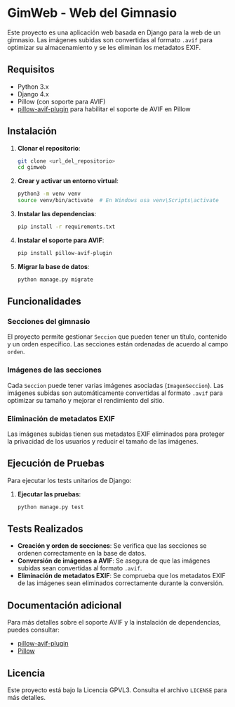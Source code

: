 # GimWeb - Web del Gimnasio

Este proyecto es una aplicación web basada en Django para la web de un gimnasio. Las imágenes subidas son convertidas al formato `.avif` para optimizar su almacenamiento y se les eliminan los metadatos EXIF.

## Requisitos

- Python 3.x
- Django 4.x
- Pillow (con soporte para AVIF)
- [pillow-avif-plugin](https://github.com/c0re100/pillow-avif-plugin) para habilitar el soporte de AVIF en Pillow

## Instalación

1. **Clonar el repositorio**:
    ```bash
    git clone <url_del_repositorio>
    cd gimweb
    ```

2. **Crear y activar un entorno virtual**:
    ```bash
    python3 -m venv venv
    source venv/bin/activate  # En Windows usa venv\Scripts\activate
    ```

3. **Instalar las dependencias**:
    ```bash
    pip install -r requirements.txt
    ```

4. **Instalar el soporte para AVIF**:
    ```bash
    pip install pillow-avif-plugin
    ```

5. **Migrar la base de datos**:
    ```bash
    python manage.py migrate
    ```

## Funcionalidades

### Secciones del gimnasio
El proyecto permite gestionar `Seccion` que pueden tener un título, contenido y un orden específico. Las secciones están ordenadas de acuerdo al campo `orden`.

### Imágenes de las secciones
Cada `Seccion` puede tener varias imágenes asociadas (`ImagenSeccion`). Las imágenes subidas son automáticamente convertidas al formato `.avif` para optimizar su tamaño y mejorar el rendimiento del sitio.

### Eliminación de metadatos EXIF
Las imágenes subidas tienen sus metadatos EXIF eliminados para proteger la privacidad de los usuarios y reducir el tamaño de las imágenes.

## Ejecución de Pruebas

Para ejecutar los tests unitarios de Django:

1. **Ejecutar las pruebas**:
    ```bash
    python manage.py test
    ```

## Tests Realizados

- **Creación y orden de secciones**: Se verifica que las secciones se ordenen correctamente en la base de datos.
- **Conversión de imágenes a AVIF**: Se asegura de que las imágenes subidas sean convertidas al formato `.avif`.
- **Eliminación de metadatos EXIF**: Se comprueba que los metadatos EXIF de las imágenes sean eliminados correctamente durante la conversión.

## Documentación adicional

Para más detalles sobre el soporte AVIF y la instalación de dependencias, puedes consultar:

- [pillow-avif-plugin](https://github.com/c0re100/pillow-avif-plugin)
- [Pillow](https://pillow.readthedocs.io/)

## Licencia

Este proyecto está bajo la Licencia GPVL3. Consulta el archivo `LICENSE` para más detalles.
